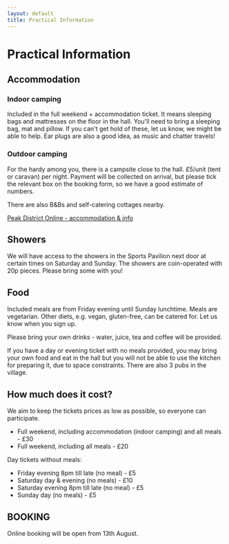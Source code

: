 ```yaml
---
layout: default
title: Practical Information
--- 
```

# Practical Information

## Accommodation
		
### Indoor camping 
Included in the full weekend + accommodation ticket. It means sleeping bags and mattresses on the floor in the hall. You'll need to bring a sleeping bag, mat and pillow. If you can't get hold of these, let us know, we might be able to help. Ear plugs are also a good idea, as music and chatter travels!

### Outdoor camping
For the hardy among you, there is a campsite close to the hall. 
£5/unit (tent or caravan) per night. Payment will be collected on arrival, but please tick the relevant box on the booking form, so we have a good estimate of numbers.
	
There are also B&Bs and self-catering cottages nearby.

[Peak District Online - accommodation & info](http://www.peakdistrictonline.co.uk/ashover-c2537.html)

## Showers
We will have access to the showers in the Sports Pavilion next door at certain times on Saturday and Sunday. The showers are coin-operated with 20p pieces. Please bring some with you!
		
## Food
Included meals are from Friday evening until Sunday lunchtime. Meals are vegetarian. Other diets, e.g. vegan, gluten-free, can be catered for. Let us know when you sign up.
		
Please bring your own drinks - water, juice, tea and coffee will be provided.

If you have a day or evening ticket with no meals provided, you may bring your own food and eat in the hall but you will not be able to use the kitchen for preparing it, due to space constraints. There are also 3 pubs in the village.

## How much does it cost?

We aim to keep the tickets prices as low as possible, so everyone can participate.

* Full weekend, including accommodation (indoor camping) and all meals - £30
* Full weekend, including all meals - £20

Day tickets without meals:

* Friday evening 8pm till late (no meal) - £5
* Saturday day & evening (no meals) - £10
* Saturday evening 8pm till late (no meal) - £5
* Sunday day (no meals) - £5

## BOOKING

Online booking will be open from 13th August.
